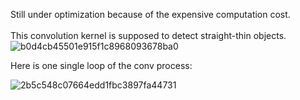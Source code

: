 Still under optimization because of the expensive computation cost.\
\
This convolution kernel is supposed to detect straight-thin objects.
![b0d4cb45501e915f1c8968093678ba0](https://github.com/doft7401ud/ssconv/assets/117999537/f0f564a2-43ff-4950-9e48-6af924ba27db)

Here is one single loop of the conv process:

![2b5c548c07664edd1fbc3897fa44731](https://github.com/doft7401ud/ssconv/assets/117999537/82839972-30e4-4c80-8972-c9fa76c0d94e)
